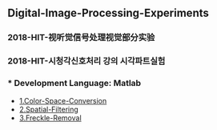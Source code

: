 ## Digital-Image-Processing-Experiments   
### 2018-HIT-视听觉信号处理视觉部分实验   
### 2018-HIT-시청각신호처리 강의 시각파트실험
### *  Development Language: Matlab  
* [1.Color-Space-Conversion](./Color-Space-Conversion)    
* [2.Spatial-Filtering](./Spatial-Filtering)    
* [3.Freckle-Removal](./Freckle-Removal)    
